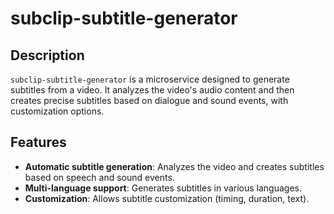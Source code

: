 # subclip-subtitle-generator

## Description

`subclip-subtitle-generator` is a microservice designed to generate subtitles from a video. It analyzes the video's audio content and then creates precise subtitles based on dialogue and sound events, with customization options.

## Features

- **Automatic subtitle generation**: Analyzes the video and creates subtitles based on speech and sound events.
- **Multi-language support**: Generates subtitles in various languages.
- **Customization**: Allows subtitle customization (timing, duration, text).